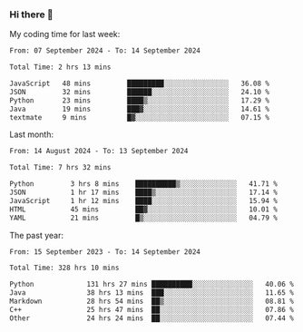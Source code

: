 ### Hi there 👋

My coding time for last week:

<!--START_SECTION:week-->

```txt
From: 07 September 2024 - To: 14 September 2024

Total Time: 2 hrs 13 mins

JavaScript   48 mins         █████████░░░░░░░░░░░░░░░░   36.08 %
JSON         32 mins         ██████░░░░░░░░░░░░░░░░░░░   24.10 %
Python       23 mins         ████▒░░░░░░░░░░░░░░░░░░░░   17.29 %
Java         19 mins         ███▓░░░░░░░░░░░░░░░░░░░░░   14.61 %
textmate     9 mins          █▓░░░░░░░░░░░░░░░░░░░░░░░   07.15 %
```

<!--END_SECTION:week-->

Last month:

<!--START_SECTION:month-->

```txt
From: 14 August 2024 - To: 13 September 2024

Total Time: 7 hrs 32 mins

Python         3 hrs 8 mins    ██████████▒░░░░░░░░░░░░░░   41.71 %
JSON           1 hr 17 mins    ████▒░░░░░░░░░░░░░░░░░░░░   17.14 %
JavaScript     1 hr 12 mins    ████░░░░░░░░░░░░░░░░░░░░░   15.94 %
HTML           45 mins         ██▓░░░░░░░░░░░░░░░░░░░░░░   10.01 %
YAML           21 mins         █▒░░░░░░░░░░░░░░░░░░░░░░░   04.79 %
```

<!--END_SECTION:month-->

The past year:

<!--START_SECTION:year-->

```txt
From: 15 September 2023 - To: 14 September 2024

Total Time: 328 hrs 10 mins

Python             131 hrs 27 mins ██████████░░░░░░░░░░░░░░░   40.06 %
Java               38 hrs 13 mins  ███░░░░░░░░░░░░░░░░░░░░░░   11.65 %
Markdown           28 hrs 54 mins  ██▒░░░░░░░░░░░░░░░░░░░░░░   08.81 %
C++                25 hrs 47 mins  ██░░░░░░░░░░░░░░░░░░░░░░░   07.86 %
Other              24 hrs 24 mins  ██░░░░░░░░░░░░░░░░░░░░░░░   07.44 %
```

<!--END_SECTION:year-->
